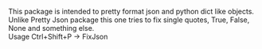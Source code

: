 This package is intended to pretty format json and python dict like objects.  
Unlike Pretty Json package this one tries to fix single quotes, True, False, None and something else.  
Usage Ctrl+Shift+P -> FixJson
